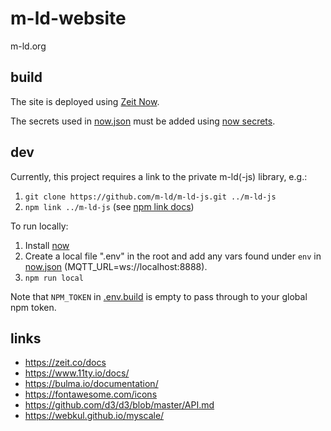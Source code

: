 # m-ld-website
m-ld.org

## build
The site is deployed using [Zeit Now](https://zeit.co/docs).

The secrets used in [now.json](now.json) must be added using [now secrets](https://zeit.co/docs/now-cli#commands/secrets).

## dev
Currently, this project requires a link to the private m-ld(-js) library, e.g.:
1. `git clone https://github.com/m-ld/m-ld-js.git ../m-ld-js`
1. `npm link ../m-ld-js` (see [npm link docs](https://docs.npmjs.com/cli/link.html))

To run locally:
1. Install [now](https://zeit.co/download)
1. Create a local file ".env" in the root and add any vars found under `env` in [now.json](now.json) (MQTT_URL=ws://localhost:8888).
1. `npm run local`

Note that `NPM_TOKEN` in [.env.build](./.env.build) is empty to pass through to your global npm token.

## links
* https://zeit.co/docs
* https://www.11ty.io/docs/
* https://bulma.io/documentation/
* https://fontawesome.com/icons
* https://github.com/d3/d3/blob/master/API.md
* https://webkul.github.io/myscale/